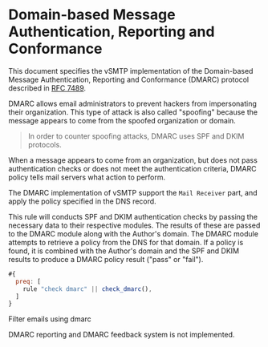 # Domain-based Message Authentication, Reporting and Conformance

This document specifies the vSMTP implementation of the Domain-based Message Authentication, Reporting and Conformance (DMARC) protocol described in [RFC 7489](https://www.rfc-editor.org/rfc/rfc7489.html).

DMARC allows email administrators to prevent hackers from impersonating their organization. This type of attack is also called "spoofing" because the message appears to come from the spoofed organization or domain.

> In order to counter spoofing attacks, DMARC uses SPF and DKIM protocols.

When a message appears to come from an organization, but does not pass authentication checks or does not meet the authentication criteria, DMARC policy tells mail servers what action to perform.

The DMARC implementation of vSMTP support the `Mail Receiver` part, and apply the policy specified in the DNS record.

This rule will  conducts SPF and DKIM authentication checks by passing the necessary data to their respective modules. The results of these are passed to the DMARC module along with the Author's domain.  The DMARC module attempts to retrieve a policy from the DNS for that domain. If a policy is found, it is combined with the Author's domain and the SPF and DKIM results to produce a DMARC policy result ("pass" or "fail").

```js
#{
  preq: [
    rule "check dmarc" || check_dmarc(),
  ]
}
```
<p class="ann"> Filter emails using dmarc </p>

DMARC reporting and DMARC feedback system is not implemented.
